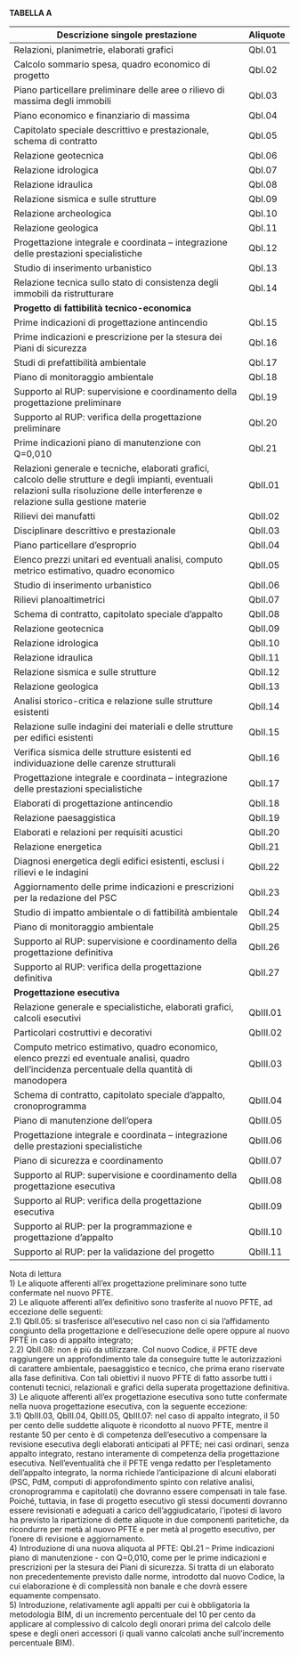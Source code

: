 **TABELLA A**

| Descrizione singole prestazione                              | Aliquote |
| ------------------------------------------------------------ | -------- |
| Relazioni, planimetrie, elaborati grafici                    | QbI.01   |
| Calcolo sommario spesa, quadro economico di progetto         | QbI.02   |
| Piano particellare preliminare delle aree o rilievo di massima degli immobili | QbI.03   |
| Piano economico e finanziario di massima                     | QbI.04   |
| Capitolato speciale descrittivo e prestazionale, schema di contratto | QbI.05   |
| Relazione geotecnica                                         | QbI.06   |
| Relazione idrologica                                         | QbI.07   |
| Relazione idraulica                                          | QbI.08   |
| Relazione sismica e sulle strutture                          | QbI.09   |
| Relazione archeologica                                       | QbI.10   |
| Relazione geologica                                          | QbI.11   |
| Progettazione integrale e coordinata – integrazione delle prestazioni specialistiche | QbI.12   |
| Studio di inserimento urbanistico                            | QbI.13   |
| Relazione tecnica sullo stato di consistenza degli immobili da ristrutturare | QbI.14   |
| **Progetto di fattibilità tecnico-economica**                |          |
| Prime indicazioni di progettazione antincendio               | QbI.15   |
| Prime indicazioni e prescrizione per la stesura dei Piani di sicurezza | QbI.16   |
| Studi di prefattibilità ambientale                           | QbI.17   |
| Piano di monitoraggio ambientale                             | QbI.18   |
| Supporto al RUP: supervisione e coordinamento della progettazione preliminare | QbI.19   |
| Supporto al RUP: verifica della progettazione preliminare    | QbI.20   |
| Prime indicazioni piano di manutenzione con Q=0,010          | QbI.21   |
| Relazioni generale e tecniche, elaborati grafici, calcolo delle strutture e degli impianti, eventuali relazioni sulla risoluzione delle interferenze e relazione sulla gestione materie | QbII.01  |
| Rilievi dei manufatti                                        | QbII.02  |
| Disciplinare descrittivo e prestazionale                     | QbII.03  |
| Piano particellare d’esproprio                               | QbII.04  |
| Elenco prezzi unitari ed eventuali analisi, computo metrico estimativo, quadro economico | QbII.05  |
| Studio di inserimento urbanistico                            | QbII.06  |
| Rilievi planoaltimetrici                                     | QbII.07  |
| Schema di contratto, capitolato speciale d’appalto           | QbII.08  |
| Relazione geotecnica                                         | QbII.09  |
| Relazione idrologica                                         | QbII.10  |
| Relazione idraulica                                          | QbII.11  |
| Relazione sismica e sulle strutture                          | QbII.12  |
| Relazione geologica                                          | QbII.13  |
| Analisi storico-critica e relazione sulle strutture esistenti | QbII.14  |
| Relazione sulle indagini dei materiali e delle strutture per edifici esistenti | QbII.15  |
| Verifica sismica delle strutture esistenti ed individuazione delle carenze strutturali | QbII.16  |
| Progettazione integrale e coordinata – integrazione delle prestazioni specialistiche | QbII.17  |
| Elaborati di progettazione antincendio                       | QbII.18  |
| Relazione paesaggistica                                      | QbII.19  |
| Elaborati e relazioni per requisiti acustici                 | QbII.20  |
| Relazione energetica                                         | QbII.21  |
| Diagnosi energetica degli edifici esistenti, esclusi i rilievi e le indagini | QbII.22  |
| Aggiornamento delle prime indicazioni e prescrizioni per la redazione del PSC | QbII.23  |
| Studio di impatto ambientale o di fattibilità ambientale     | QbII.24  |
| Piano di monitoraggio ambientale                             | QbII.25  |
| Supporto al RUP: supervisione e coordinamento della progettazione definitiva | QbII.26  |
| Supporto al RUP: verifica della progettazione definitiva     | QbII.27  |
| **Progettazione esecutiva**                                  |          |
| Relazione generale e specialistiche, elaborati grafici, calcoli esecutivi | QbIII.01 |
| Particolari costruttivi e decorativi                         | QbIII.02 |
| Computo metrico estimativo, quadro economico, elenco prezzi ed eventuale analisi, quadro dell’incidenza percentuale della quantità di manodopera | QbIII.03 |
| Schema di contratto, capitolato speciale d’appalto, cronoprogramma | QbIII.04 |
| Piano di manutenzione dell’opera                             | QbIII.05 |
| Progettazione integrale e coordinata – integrazione delle prestazioni specialistiche | QbIII.06 |
| Piano di sicurezza e coordinamento                           | QbIII.07 |
| Supporto al RUP: supervisione e coordinamento della progettazione esecutiva | QbIII.08 |
| Supporto al RUP: verifica della progettazione esecutiva      | QbIII.09 |
| Supporto al RUP: per la programmazione e progettazione d’appalto | QbIII.10 |
| Supporto al RUP: per la validazione del progetto             | QbIII.11 |

Nota di lettura<br>1) Le aliquote afferenti all’ex progettazione preliminare sono tutte confermate nel nuovo PFTE.<br>2) Le aliquote afferenti all’ex definitivo sono trasferite al nuovo PFTE, ad eccezione delle seguenti:<br>2.1) QbII.05: si trasferisce all’esecutivo nel caso non ci sia l’affidamento congiunto della progettazione e dell’esecuzione delle opere oppure al nuovo PFTE in caso di appalto integrato;<br>2.2) QbII.08: non è più da utilizzare.
Col nuovo Codice, il PFTE deve raggiungere un approfondimento tale da conseguire tutte le autorizzazioni di carattere ambientale, paesaggistico e tecnico, che prima erano riservate alla fase definitiva. Con tali obiettivi il nuovo PFTE di fatto assorbe tutti i contenuti tecnici, relazionali e grafici della superata progettazione definitiva.</span><br>3) Le aliquote afferenti all’ex progettazione esecutiva sono tutte confermate nella nuova progettazione esecutiva, con la seguente eccezione:<br>3.1) QbIII.03, QbIII.04, QbIII.05, QbIII.07: nel caso di appalto integrato, il 50 per cento delle suddette aliquote è ricondotto al nuovo PFTE, mentre il restante 50 per cento è di competenza dell’esecutivo a compensare la revisione esecutiva degli elaborati anticipati al PFTE; nei casi ordinari, senza appalto integrato, restano interamente di competenza della progettazione esecutiva. Nell’eventualità che il PFTE venga redatto per l’espletamento dell’appalto integrato, la norma richiede l’anticipazione di alcuni elaborati (PSC, PdM, computi di approfondimento spinto con relative analisi, cronoprogramma e capitolati) che dovranno essere compensati in tale fase. Poiché, tuttavia, in fase di progetto esecutivo gli stessi documenti dovranno essere revisionati e adeguati a carico dell’aggiudicatario, l’ipotesi di lavoro ha previsto la ripartizione di dette aliquote in due componenti paritetiche, da ricondurre per metà al nuovo PFTE e per metà al progetto esecutivo, per l’onere di revisione e aggiornamento.<br>4) Introduzione di una nuova aliquota al PFTE: QbI.21 – Prime indicazioni piano di manutenzione - con Q=0,010, come per le prime indicazioni e prescrizioni per la stesura dei Piani di sicurezza. Si tratta di un elaborato non precedentemente previsto dalle norme, introdotto dal nuovo Codice, la cui elaborazione è di complessità non banale e che dovrà essere equamente compensato.<br>5) Introduzione, relativamente agli appalti per cui è obbligatoria la metodologia BIM, di un incremento percentuale del 10 per cento da applicare al complessivo di calcolo degli onorari prima del calcolo delle spese e degli oneri accessori (i quali vanno calcolati anche sull’incremento percentuale BIM).



